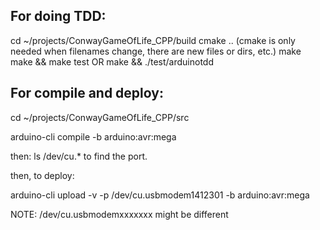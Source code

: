 ## For doing TDD: ##

cd ~/projects/ConwayGameOfLife_CPP/build
cmake ..
(cmake is only needed when filenames change, there are new files or dirs, etc.)
make
make && make test
 OR
make && ./test/arduinotdd


## For compile and deploy: ##
cd ~/projects/ConwayGameOfLife_CPP/src

arduino-cli compile -b arduino:avr:mega

then:
ls /dev/cu.*
to find the port.

then, to deploy:

arduino-cli upload -v -p /dev/cu.usbmodem1412301 -b arduino:avr:mega

NOTE: /dev/cu.usbmodemxxxxxxx might be different

